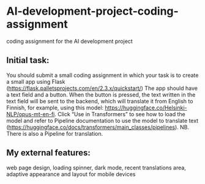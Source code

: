 # AI-development-project-coding-assignment
coding assignment for the AI development project


## Initial task:
You should submit a small coding assignment in which your task is to create a small app using Flask (https://flask.palletsprojects.com/en/2.3.x/quickstart/)
The app should have a text field and a button. When the button is pressed, the text written in the text field will be sent to the backend, which will translate it from English to Finnish, for example, using this model: https://huggingface.co/Helsinki-NLP/opus-mt-en-fi. 
Click “Use in Transformers” to see how to load the model and refer to Pipeline documentation to use the model to translate text (https://huggingface.co/docs/transformers/main_classes/pipelines). NB. There is also a Pipeline for translation. 

## My external features: 

web page design, 
loading spinner,
dark mode,
recent translations area,
adaptive appearance and layout for mobile devices
  
